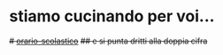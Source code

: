 # stiamo cucinando per voi...
~~# [orario-scolastico](https://taccotacco24.github.io/orario-scolastico)~~
~~## e si punta dritti alla doppia cifra~~
